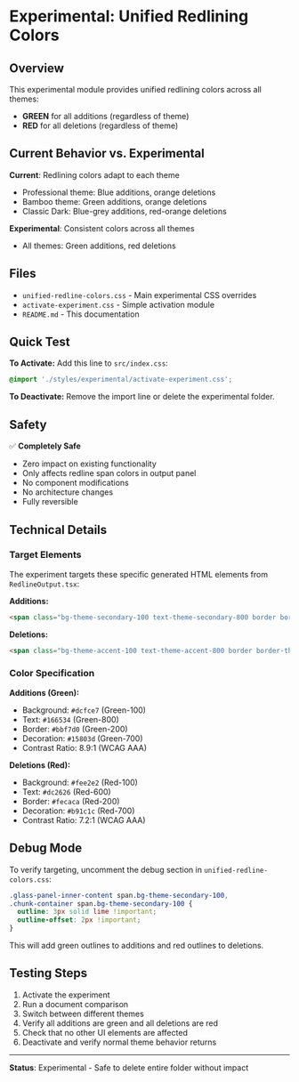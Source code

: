 # Experimental: Unified Redlining Colors

## Overview

This experimental module provides unified redlining colors across all themes:
- **GREEN** for all additions (regardless of theme)
- **RED** for all deletions (regardless of theme)

## Current Behavior vs. Experimental

**Current**: Redlining colors adapt to each theme
- Professional theme: Blue additions, orange deletions
- Bamboo theme: Green additions, orange deletions
- Classic Dark: Blue-grey additions, red-orange deletions

**Experimental**: Consistent colors across all themes
- All themes: Green additions, red deletions

## Files

- `unified-redline-colors.css` - Main experimental CSS overrides
- `activate-experiment.css` - Simple activation module
- `README.md` - This documentation

## Quick Test

**To Activate:**
Add this line to `src/index.css`:
```css
@import './styles/experimental/activate-experiment.css';
```

**To Deactivate:**
Remove the import line or delete the experimental folder.

## Safety

✅ **Completely Safe**
- Zero impact on existing functionality
- Only affects redline span colors in output panel
- No component modifications
- No architecture changes
- Fully reversible

## Technical Details

### Target Elements
The experiment targets these specific generated HTML elements from `RedlineOutput.tsx`:

**Additions:**
```html
<span class="bg-theme-secondary-100 text-theme-secondary-800 border border-theme-secondary-300 underline decoration-2 decoration-theme-secondary-600">
```

**Deletions:**
```html
<span class="bg-theme-accent-100 text-theme-accent-800 border border-theme-accent-300 line-through decoration-2 decoration-theme-accent-600">
```

### Color Specification

**Additions (Green):**
- Background: `#dcfce7` (Green-100)
- Text: `#166534` (Green-800) 
- Border: `#bbf7d0` (Green-200)
- Decoration: `#15803d` (Green-700)
- Contrast Ratio: 8.9:1 (WCAG AAA)

**Deletions (Red):**
- Background: `#fee2e2` (Red-100)
- Text: `#dc2626` (Red-600)
- Border: `#fecaca` (Red-200) 
- Decoration: `#b91c1c` (Red-700)
- Contrast Ratio: 7.2:1 (WCAG AAA)

## Debug Mode

To verify targeting, uncomment the debug section in `unified-redline-colors.css`:

```css
.glass-panel-inner-content span.bg-theme-secondary-100,
.chunk-container span.bg-theme-secondary-100 {
  outline: 3px solid lime !important;
  outline-offset: 2px !important;
}
```

This will add green outlines to additions and red outlines to deletions.

## Testing Steps

1. Activate the experiment
2. Run a document comparison
3. Switch between different themes
4. Verify all additions are green and all deletions are red
5. Check that no other UI elements are affected
6. Deactivate and verify normal theme behavior returns

---

**Status**: Experimental - Safe to delete entire folder without impact
